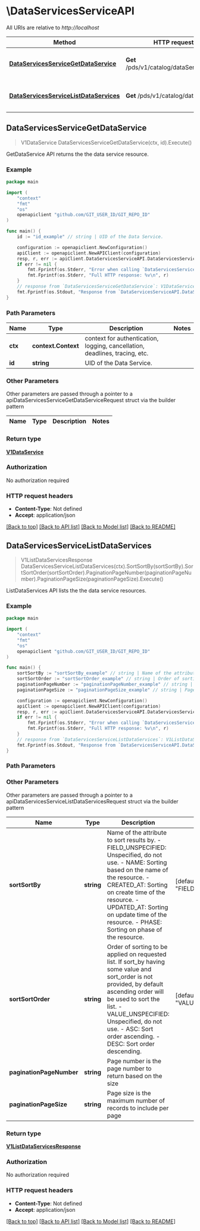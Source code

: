# \DataServicesServiceAPI

All URIs are relative to *http://localhost*

Method | HTTP request | Description
------------- | ------------- | -------------
[**DataServicesServiceGetDataService**](DataServicesServiceAPI.md#DataServicesServiceGetDataService) | **Get** /pds/v1/catalog/dataServices/{id} | GetDataService API returns the the data service resource.
[**DataServicesServiceListDataServices**](DataServicesServiceAPI.md#DataServicesServiceListDataServices) | **Get** /pds/v1/catalog/dataServices | ListDataServices API lists the the data service resources.



## DataServicesServiceGetDataService

> V1DataService DataServicesServiceGetDataService(ctx, id).Execute()

GetDataService API returns the the data service resource.

### Example

```go
package main

import (
	"context"
	"fmt"
	"os"
	openapiclient "github.com/GIT_USER_ID/GIT_REPO_ID"
)

func main() {
	id := "id_example" // string | UID of the Data Service.

	configuration := openapiclient.NewConfiguration()
	apiClient := openapiclient.NewAPIClient(configuration)
	resp, r, err := apiClient.DataServicesServiceAPI.DataServicesServiceGetDataService(context.Background(), id).Execute()
	if err != nil {
		fmt.Fprintf(os.Stderr, "Error when calling `DataServicesServiceAPI.DataServicesServiceGetDataService``: %v\n", err)
		fmt.Fprintf(os.Stderr, "Full HTTP response: %v\n", r)
	}
	// response from `DataServicesServiceGetDataService`: V1DataService
	fmt.Fprintf(os.Stdout, "Response from `DataServicesServiceAPI.DataServicesServiceGetDataService`: %v\n", resp)
}
```

### Path Parameters


Name | Type | Description  | Notes
------------- | ------------- | ------------- | -------------
**ctx** | **context.Context** | context for authentication, logging, cancellation, deadlines, tracing, etc.
**id** | **string** | UID of the Data Service. | 

### Other Parameters

Other parameters are passed through a pointer to a apiDataServicesServiceGetDataServiceRequest struct via the builder pattern


Name | Type | Description  | Notes
------------- | ------------- | ------------- | -------------


### Return type

[**V1DataService**](V1DataService.md)

### Authorization

No authorization required

### HTTP request headers

- **Content-Type**: Not defined
- **Accept**: application/json

[[Back to top]](#) [[Back to API list]](../README.md#documentation-for-api-endpoints)
[[Back to Model list]](../README.md#documentation-for-models)
[[Back to README]](../README.md)


## DataServicesServiceListDataServices

> V1ListDataServicesResponse DataServicesServiceListDataServices(ctx).SortSortBy(sortSortBy).SortSortOrder(sortSortOrder).PaginationPageNumber(paginationPageNumber).PaginationPageSize(paginationPageSize).Execute()

ListDataServices API lists the the data service resources.

### Example

```go
package main

import (
	"context"
	"fmt"
	"os"
	openapiclient "github.com/GIT_USER_ID/GIT_REPO_ID"
)

func main() {
	sortSortBy := "sortSortBy_example" // string | Name of the attribute to sort results by.   - FIELD_UNSPECIFIED: Unspecified, do not use.  - NAME: Sorting based on the name of the resource.  - CREATED_AT: Sorting on create time of the resource.  - UPDATED_AT: Sorting on update time of the resource.  - PHASE: Sorting on phase of the resource. (optional) (default to "FIELD_UNSPECIFIED")
	sortSortOrder := "sortSortOrder_example" // string | Order of sorting to be applied on requested list. If sort_by having some value and sort_order is not provided, by default ascending order will be used to sort the list.   - VALUE_UNSPECIFIED: Unspecified, do not use.  - ASC: Sort order ascending.  - DESC: Sort order descending. (optional) (default to "VALUE_UNSPECIFIED")
	paginationPageNumber := "paginationPageNumber_example" // string | Page number is the page number to return based on the size (optional)
	paginationPageSize := "paginationPageSize_example" // string | Page size is the maximum number of records to include per page (optional)

	configuration := openapiclient.NewConfiguration()
	apiClient := openapiclient.NewAPIClient(configuration)
	resp, r, err := apiClient.DataServicesServiceAPI.DataServicesServiceListDataServices(context.Background()).SortSortBy(sortSortBy).SortSortOrder(sortSortOrder).PaginationPageNumber(paginationPageNumber).PaginationPageSize(paginationPageSize).Execute()
	if err != nil {
		fmt.Fprintf(os.Stderr, "Error when calling `DataServicesServiceAPI.DataServicesServiceListDataServices``: %v\n", err)
		fmt.Fprintf(os.Stderr, "Full HTTP response: %v\n", r)
	}
	// response from `DataServicesServiceListDataServices`: V1ListDataServicesResponse
	fmt.Fprintf(os.Stdout, "Response from `DataServicesServiceAPI.DataServicesServiceListDataServices`: %v\n", resp)
}
```

### Path Parameters



### Other Parameters

Other parameters are passed through a pointer to a apiDataServicesServiceListDataServicesRequest struct via the builder pattern


Name | Type | Description  | Notes
------------- | ------------- | ------------- | -------------
 **sortSortBy** | **string** | Name of the attribute to sort results by.   - FIELD_UNSPECIFIED: Unspecified, do not use.  - NAME: Sorting based on the name of the resource.  - CREATED_AT: Sorting on create time of the resource.  - UPDATED_AT: Sorting on update time of the resource.  - PHASE: Sorting on phase of the resource. | [default to &quot;FIELD_UNSPECIFIED&quot;]
 **sortSortOrder** | **string** | Order of sorting to be applied on requested list. If sort_by having some value and sort_order is not provided, by default ascending order will be used to sort the list.   - VALUE_UNSPECIFIED: Unspecified, do not use.  - ASC: Sort order ascending.  - DESC: Sort order descending. | [default to &quot;VALUE_UNSPECIFIED&quot;]
 **paginationPageNumber** | **string** | Page number is the page number to return based on the size | 
 **paginationPageSize** | **string** | Page size is the maximum number of records to include per page | 

### Return type

[**V1ListDataServicesResponse**](V1ListDataServicesResponse.md)

### Authorization

No authorization required

### HTTP request headers

- **Content-Type**: Not defined
- **Accept**: application/json

[[Back to top]](#) [[Back to API list]](../README.md#documentation-for-api-endpoints)
[[Back to Model list]](../README.md#documentation-for-models)
[[Back to README]](../README.md)

